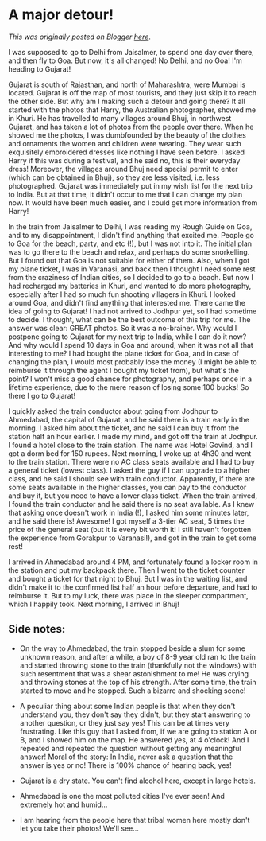 # A major detour!

*This was originally posted on Blogger [here](https://photopensieve.blogspot.com/2011/10/major-detour.html)*.

I was supposed to go to Delhi from Jaisalmer, to spend one day over there, and then fly to Goa. But now, it's all changed! No Delhi, and no Goa! I'm heading to Gujarat! 

Gujarat is south of Rajasthan, and north of Maharashtra, were Mumbai is located. Gujarat is off the map of most tourists, and they just skip it to reach the other side. But why am I making such a detour and going there? It all started with the photos that Harry, the Australian photographer, showed me in Khuri. He has travelled to many villages around Bhuj, in northwest Gujarat, and has taken a lot of photos from the people over there. When he showed me the photos, I was dumbfounded by the beauty of the clothes and ornaments the women and children were wearing. They wear such exquisitely embroidered dresses like nothing I have seen before. I asked Harry if this was during a festival, and he said no, this is their everyday dress! Moreover, the villages around Bhuj need special permit to enter (which can be obtained in Bhuj), so they are less visited, i.e. less photographed. Gujarat was immediately put in my wish list for the next trip to India. But at that time, it didn't occur to me that I can change my plan now. It would have been much easier, and I could get more information from Harry! 

In the train from Jaisalmer to Delhi, l was reading my Rough Guide on Goa, and to my disappointment, I didn't find anything that excited me. People go to Goa for the beach, party, and etc (!), but I was not into it. The initial plan was to go there to the beach and relax, and perhaps do some snorkelling. But I found out that Goa is not suitable for either of them. Also, when I got my plane ticket, I was in Varanasi, and back then I thought I need some rest from the craziness of Indian cities, so I decided to go to a beach. But now I had recharged my batteries in Khuri, and wanted to do more photography, especially after I had so much fun shooting villagers in Khuri. I looked around Goa, and didn't find anything that interested me. There came the idea of going to Gujarat! I had not arrived to Jodhpur yet, so I had sometime to decide. I thought, what can be the best outcome of this trip for me. The answer was clear: GREAT photos. So it was a no-brainer. Why would I postpone going to Gujarat for my next trip to India, while I can do it now? And why would I spend 10 days in Goa and around, when it was not all that interesting to me? I had bought the plane ticket for Goa, and in case of changing the plan, I would most probably lose the money (I might be able to reimburse it through the agent I bought my ticket from), but what's the point? I won't miss a good chance for photography, and perhaps once in a lifetime experience, due to the mere reason of losing some 100 bucks! So there I go to Gujarat! 

I quickly asked the train conductor about going from Jodhpur to Ahmedabad, the capital of Gujarat, and he said there is a train early in the morning. I asked him about the ticket, and he said I can buy it from the station half an hour earlier. I made my mind, and got off the train at Jodhpur. I found a hotel close to the train station. The name was Hotel Govind, and I got a dorm bed for 150 rupees. Next morning, I woke up at 4h30 and went to the train station. There were no AC class seats available and I had to buy a general ticket (lowest class). I asked the guy if I can upgrade to a higher class, and he said I should see with train conductor. Apparently, if there are some seats available in the higher classes, you can pay to the conductor and buy it, but you need to have a lower class ticket. When the train arrived, I found the train conductor and he said there is no seat available. As I knew that asking once doesn't work in India (!), I asked him some minutes later, and he said there is! Awesome! I got myself a 3-tier AC seat, 5 times the price of the general seat (but it is every bit worth it! I still haven't forgotten the experience from Gorakpur to Varanasi!), and got in the train to get some rest! 

I arrived in Ahmedabad around 4 PM, and fortunately found a locker room in the station and put my backpack there. Then I went to the ticket counter and bought a ticket for that night to Bhuj. But I was in the waiting list, and didn't make it to the confirmed list half an hour before departure, and had to reimburse it. But to my luck, there was place in the sleeper compartment, which I happily took. Next morning, I arrived in Bhuj! 

## Side notes: 

- On the way to Ahmedabad, the train stopped beside a slum for some unknown reason, and after a while, a boy of 8-9 year old ran to the train and started throwing stone to the train (thankfully not the windows) with such resentment that was a shear astonishment to me! He was crying and throwing stones at the top of his strength. After some time, the train started to move and he stopped. Such a bizarre and shocking scene!

- A peculiar thing about some Indian people is that when they don't understand you, they don't say they didn't, but they start answering to another question, or they just say yes! This can be at times very frustrating. Like this guy that I asked from, if we are going to station A or B, and I showed him on the map. He answered yes, at 4 o'clock! And I repeated and repeated the question without getting any meaningful answer! Moral of the story: In India, never ask a question that the answer is yes or no! There is 100% chance of hearing back, yes!

- Gujarat is a dry state. You can't find alcohol here, except in large hotels.

- Ahmedabad is one the most polluted cities I've ever seen! And extremely hot and humid...

- I am hearing from the people here that tribal women here mostly don't let you take their photos! We'll see...